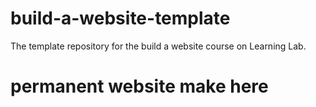 # build-a-website-template
The template repository for the build a website course on Learning Lab.
# permanent website make here
